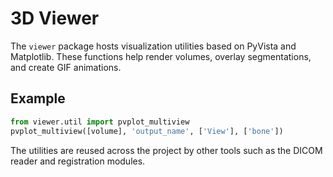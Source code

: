# 3D Viewer

The `viewer` package hosts visualization utilities based on PyVista and Matplotlib. These
functions help render volumes, overlay segmentations, and create GIF animations.

## Example

```python
from viewer.util import pvplot_multiview
pvplot_multiview([volume], 'output_name', ['View'], ['bone'])
```

The utilities are reused across the project by other tools such as the DICOM reader and
registration modules.

